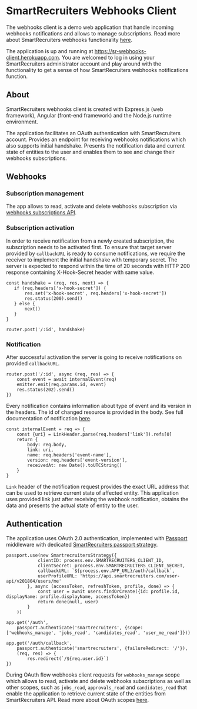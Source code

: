# SmartRecruiters Webhooks Client

The webhooks client is a demo web application that handle incoming webhooks notifications and allows to manage 
subscriptions. Read more about SmartRecruiters webhooks functionality 
[here](https://dev.smartrecruiters.com/customer-api/webhooks).

The application is up and running at <https://sr-webhooks-client.herokuapp.com>. You are welcomed to log in using your 
SmartRecruiters administrator account and play around with the functionality to get a sense of how SmartRecruiters 
webhooks notifications function.

## About

SmartRecruiters webhooks client is created with Express.js (web framework), Angular (front-end framework)
and the Node.js runtime environment.

The application facilitates an OAuth authentication with SmartRecruiters account. Provides an endpoint for receiving 
webhooks notifications which also supports initial handshake. Presents the notification data and current state of 
entities to the user and enables them to see and change their webhooks subscriptions.

## Webhooks

### Subscription management

The app allows to read, activate and delete webhooks subscription via 
[webhooks subscriptions API](https://dev.smartrecruiters.com/customer-api/live-docs/webhooks-subscriptions-api).


### Subscription activation

In order to receive notification from a newly created subscription, the subscription needs to be activated first. 
To ensure that target server provided by `callbackURL` is ready to consume notifications, 
we require the receiver to implement the initial handshake with temporary secret. The server is expected to respond 
within the time of 20 seconds with HTTP 200 response containing X-Hook-Secret header with same value.

```
const handshake = (req, res, next) => {
   if (req.headers['x-hook-secret']) {
       res.set('x-hook-secret', req.headers['x-hook-secret'])
       res.status(200).send()
   } else {
       next()
   }
}

router.post('/:id', handshake)
```

### Notification

After successful activation the server is going to receive notifications on provided `callbackURL`.

```
router.post('/:id', async (req, res) => {
    const event = await internalEvent(req)
    emitter.emit(req.params.id, event)
    res.status(202).send()
})
```

Every notification contains information about type of event and its version in the headers. The id of changed resource 
is provided in the body. See full documentation of notification 
[here](https://dev.smartrecruiters.com/customer-api/live-docs/webhooks-subscriptions-api/#//onJobCreatedCallback).

```
const internalEvent = req => {
    const {uri} = LinkHeader.parse(req.headers['link']).refs[0]
    return {
        body: req.body,
        link: uri,
        name: req.headers['event-name'],
        version: req.headers['event-version'],
        receivedAt: new Date().toUTCString()
    }
}
```
`Link` header of the notification request provides the exact URL address that can be used to retrieve current state of
affected entity. This application uses provided link just after receiving the webhook notification, obtains the data
and presents the actual state of entity to the user.

## Authentication

The application uses OAuth 2.0 authentication, implemented with [Passport](http://www.passportjs.org/) middleware with 
dedicated [SmartRecruiters passport strategy](https://github.com/smartrecruiters/passport-smartrecruiters).

```
passport.use(new SmartrecruitersStrategy({
            clientID: process.env.SMARTRECRUITERS_CLIENT_ID,
            clientSecret: process.env.SMARTRECRUITERS_CLIENT_SECRET,
            callbackURL: `${process.env.APP_URL}/auth/callback`,
            userProfileURL: 'https://api.smartrecruiters.com/user-api/v201804/users/me'
        }, async (accessToken, refreshToken, profile, done) => {
            const user = await users.findOrCreate({id: profile.id, displayName: profile.displayName, accessToken})
            return done(null, user)
        }
    ))

app.get('/auth',
    passport.authenticate('smartrecruiters', {scope: ['webhooks_manage', 'jobs_read', 'candidates_read', 'user_me_read']}))

app.get('/auth/callback',
    passport.authenticate('smartrecruiters', {failureRedirect: '/'}),
    (req, res) => {
        res.redirect(`/${req.user.id}`)
})
```

During OAuth flow webhooks client requests for `webhooks_manage` scope which allows to read, activate and delete
webhooks subscriptions as well as other scopes, such as `jobs_read`, `approvals_read` and `candidates_read` that enable the application 
to retrieve current state of the entities from SmartRecruiters API. Read more about OAuth scopes 
[here](https://dev.smartrecruiters.com/customer-api/authentication/access-scopes).
